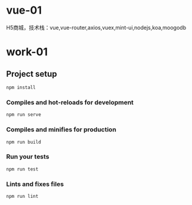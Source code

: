 # vue-01
H5商城，技术栈：vue,vue-router,axios,vuex,mint-ui,nodejs,koa,moogodb

# work-01

## Project setup
```
npm install
```

### Compiles and hot-reloads for development
```
npm run serve
```

### Compiles and minifies for production
```
npm run build
```

### Run your tests
```
npm run test
```

### Lints and fixes files
```
npm run lint
```

